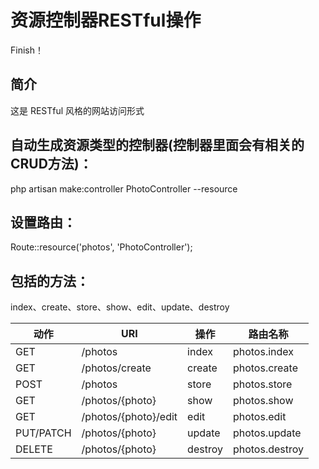 # 资源控制器RESTful操作

Finish！

## 简介
这是 RESTful 风格的网站访问形式

## 自动生成资源类型的控制器(控制器里面会有相关的CRUD方法)：
php artisan make:controller PhotoController --resource

## 设置路由：
Route::resource('photos', 'PhotoController');

## 包括的方法：
index、create、store、show、edit、update、destroy


动作 | URI | 操作 | 路由名称
-- | -- | -- | --
GET | /photos | index | photos.index
GET | /photos/create | create | photos.create
POST | /photos | store | photos.store
GET | /photos/{photo} | show | photos.show
GET | /photos/{photo}/edit | edit | photos.edit
PUT/PATCH | /photos/{photo} | update | photos.update
DELETE | /photos/{photo} | destroy | photos.destroy

